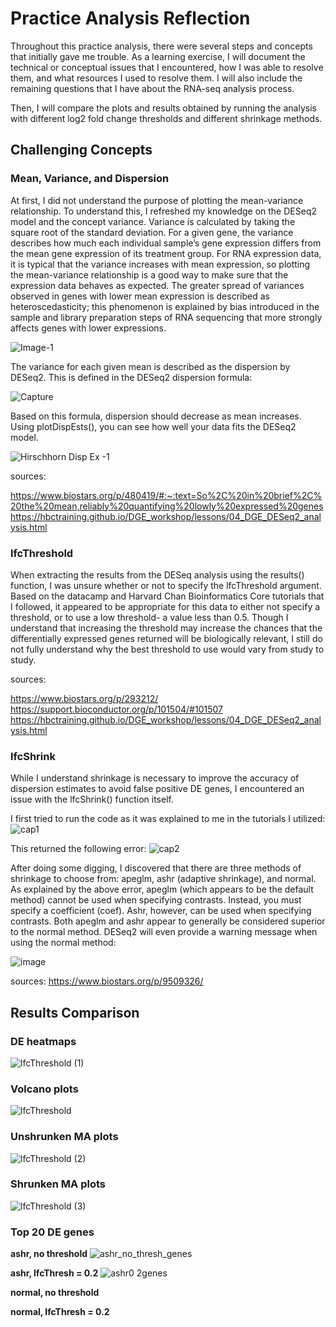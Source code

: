 # Practice Analysis Reflection

Throughout this practice analysis, there were several steps and concepts that initially gave me trouble. As a learning exercise, I will document the technical or conceptual issues that I encountered, how I was able to resolve them, and what resources I used to resolve them. I will also include the remaining questions that I have about the RNA-seq analysis process.

Then, I will compare the plots and results obtained by running the analysis with different log2 fold change thresholds and different shrinkage methods. 

## Challenging Concepts
### Mean, Variance, and Dispersion

At first, I did not understand the purpose of plotting the mean-variance relationship. To understand this, I refreshed my knowledge on the DESeq2 model and the concept variance. 
Variance is calculated by taking the square root of the standard deviation. For a given gene, the variance describes how much each individual sample’s gene expression differs from the mean gene expression of its treatment group. For RNA expression data, it is typical that the variance increases with mean expression, so plotting the mean-variance relationship is a good way to make sure that the expression data behaves as expected. The greater spread of variances observed in genes with lower mean expression is described as heteroscedasticity; this phenomenon is explained by bias introduced in the sample and library preparation steps of RNA sequencing that more strongly affects genes with lower expressions. 

![Image-1](https://github.com/lenarayneallen/DESeq2_practice/assets/124638335/eb7d59a6-aaaa-44db-a15f-4a0b24e2f945)

The variance for each given mean is described as the dispersion by DESeq2. This is defined in the DESeq2 dispersion formula:

![Capture](https://github.com/lenarayneallen/DESeq2_practice/assets/124638335/bda5d288-738f-4b18-8ff5-e56c22c8bf08)

Based on this formula, dispersion should decrease as mean increases. Using plotDispEsts(), you can see how well your data fits the DESeq2 model. 

![Hirschhorn Disp Ex -1](https://github.com/lenarayneallen/DESeq2_practice/assets/124638335/352b9f65-a0ad-493c-a700-a6c97d446c36)

sources: 

https://www.biostars.org/p/480419/#:~:text=So%2C%20in%20brief%2C%20the%20mean,reliably%20quantifying%20lowly%20expressed%20genes
https://hbctraining.github.io/DGE_workshop/lessons/04_DGE_DESeq2_analysis.html

### lfcThreshold

When extracting the results from the DESeq analysis using the results() function, I was unsure whether or not to specify the lfcThreshold argument. Based on the datacamp and Harvard Chan Bioinformatics Core tutorials that I followed, it appeared to be appropriate for this data to either not specify a threshold, or to use a low threshold- a value less than 0.5. Though I understand that increasing the threshold may increase the chances that the differentially expressed genes returned will be biologically relevant, I still do not fully understand why the best threshold to use would vary from study to study.

sources:

https://www.biostars.org/p/293212/
https://support.bioconductor.org/p/101504/#101507
https://hbctraining.github.io/DGE_workshop/lessons/04_DGE_DESeq2_analysis.html

### lfcShrink

While I understand shrinkage is necessary to improve the accuracy of dispersion estimates to avoid false positive DE genes, I encountered an issue with the lfcShrink() function itself. 

I first tried to run the code as it was explained to me in the tutorials I utilized:
![cap1](https://github.com/lenarayneallen/DESeq2_practice/assets/124638335/6ade5f8a-4800-422f-b881-12361f87902c)

This returned the following error:
![cap2](https://github.com/lenarayneallen/DESeq2_practice/assets/124638335/5abad7f9-f73e-489d-91ab-071fee7d589d)

After doing some digging, I discovered that there are three methods of shrinkage to choose from: apeglm, ashr (adaptive shrinkage), and normal. As explained by the above error, apeglm (which appears to be the default method) cannot be used when specifying contrasts. Instead, you must specify a coefficient (coef). Ashr, however, can be used when specifying contrasts. Both apeglm and ashr appear to generally be considered superior to the normal method. DESeq2 will even provide a warning message when using the normal method: 

![image](https://github.com/lenarayneallen/DESeq2_practice/assets/124638335/ccb44f8c-ff52-4f69-a396-262f0ba12ead)

sources: 
https://www.biostars.org/p/9509326/


## Results Comparison

### DE heatmaps
![lfcThreshold (1)](https://github.com/lenarayneallen/DESeq2_practice/assets/124638335/997fb20f-38dc-4853-88b8-a0ae4552ebd3)

### Volcano plots
![lfcThreshold](https://github.com/lenarayneallen/DESeq2_practice/assets/124638335/1eef19b6-9592-4dd5-8963-43cf74f8cf3b)

### Unshrunken MA plots
 ![lfcThreshold (2)](https://github.com/lenarayneallen/DESeq2_practice/assets/124638335/1d5a18e4-7120-474c-965a-a9c637ee42b4)

### Shrunken MA plots
![lfcThreshold (3)](https://github.com/lenarayneallen/DESeq2_practice/assets/124638335/2aff9c5a-4b30-46b4-99ac-806391893208)

### Top 20 DE genes
**ashr, no threshold**
![ashr_no_thresh_genes](https://github.com/lenarayneallen/DESeq2_practice/assets/124638335/2e65ceef-c75a-48f2-9543-47588c0af48e)

**ashr, lfcThresh = 0.2**
![ashr0 2genes](https://github.com/lenarayneallen/DESeq2_practice/assets/124638335/fe8238c2-265c-4a58-adbc-c09443906648)


**normal, no threshold**

**normal, lfcThresh = 0.2**
